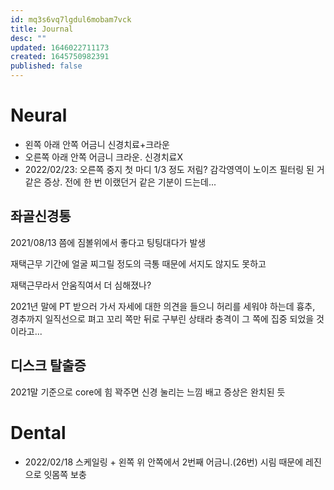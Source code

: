 ```yaml
---
id: mq3s6vq7lgdul6mobam7vck
title: Journal
desc: ""
updated: 1646022711173
created: 1645750982391
published: false
---
```


# Neural

- 왼쪽 아래 안쪽 어금니 신경치료+크라운
- 오른쪽 아래 안쪽 어금니 크라운. 신경치료X
- 2022/02/23: 오른쪽 중지 첫 마디 1/3 정도 저림? 감각영역이 노이즈 필터링 된 거 같은 증상. 전에 한 번 이랬던거 같은 기분이 드는데...

## 좌골신경통

2021/08/13 쯤에 짐볼위에서 좋다고 팅팅대다가 발생

재택근무 기간에 얼굴 찌그릴 정도의 극통 때문에 서지도 않지도 못하고

재택근무라서 안움직여서 더 심해졌나?

2021년 말에 PT 받으러 가서 자세에 대한 의견을 들으니 허리를 세워야 하는데 흉추, 경추까지 일직선으로 펴고 꼬리 쪽만 뒤로 구부린 상태라 충격이 그 쪽에 집중 되었을 것이라고...

## 디스크 탈출증

2021말 기준으로 core에 힘 꽉주면 신경 눌리는 느낌 배고 증상은 완치된 듯

# Dental

- 2022/02/18 스케일링 + 왼쪽 위 안쪽에서 2번째 어금니.(26번) 시림 때문에 레진으로 잇몸쪽 보충
